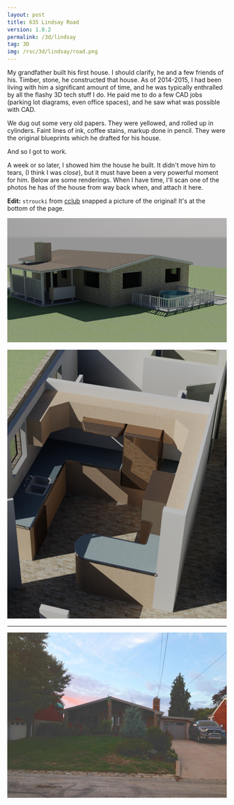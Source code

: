 ```yaml
---
layout: post
title: 635 Lindsay Road
version: 1.0.2
permalink: /3d/lindsay
tag: 3D
img: /rsc/3d/lindsay/road.png
---
```


My grandfather built his first house. I should clarify, he and a few friends of his. Timber, stone, he constructed that house. As of 2014-2015, I had been living with him a significant amount of time, and he was typically enthralled by all the flashy 3D tech stuff I do. He paid me to do a few CAD jobs (parking lot diagrams, even office spaces), and he saw what was possible with CAD.

We dug out some very old papers. They were yellowed, and rolled up in cylinders. Faint lines of ink, coffee stains, markup done in pencil. They were the original blueprints which he drafted for his house.

And so I got to work.

A week or so later, I showed him the house he built. It didn't move him to tears, (I think I was *close*), but it must have been a very powerful moment for him. Below are some renderings. When I have time, I'll scan one of the photos he has of the house from way back when, and attach it here.

**Edit:**  `stroucki` from [cclub][] snapped a picture of the original! It's at the bottom of the page.

![635 Lindsay Back](/rsc/3d/lindsay/back.png)

![635 Lindsay Kitchen](/rsc/3d/lindsay/kitchen.png)

---

![635 Lindsay Real](/rsc/3d/lindsay/real.jpg)

[cclub]: http://www.club.cc.cmu.edu


